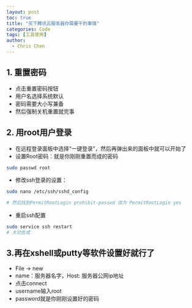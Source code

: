 ```yaml
---
layout: post
toc: true
title: "买下腾讯云服务器你需要干的事情"
categories: Code
tags: [工具使用]
author:
  - Chris Chen
---
```


## 1. 重置密码

* 点击重置密码按钮
* 用户名选择系统默认
* 密码需要大小写兼备
* 然后强制关机重置就完事


## 2. 用root用户登录

* 在远程登录面板中选择“一键登录”，然后再弹出来的面板中就可以开始了
* 设置Root密码：就是你刚刚重置而成的密码
```bash
sudo passwd root
```
* 修改ssh登录的设置：
```bash
sudo nano /etc/ssh/sshd_config

# 然后找到PermitRootLogin prohibit-passwd 改为 PermitRootLogin yes
```

* 重启ssh配置
```bash
sudo service ssh restart
# 大功告成
```

## 3.再在xshell或putty等软件设置好就行了

* File -> new
* name：服务器名字，Host: 服务器公网ip地址
* 点击connect
* username输入root
* password就是你刚刚设置好的密码